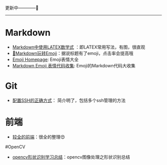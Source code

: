 更新中————:star2:
****

# Markdown
- [Markdown中使用LATEX数学式](https://www.cnblogs.com/nowgood/p/Latexstart.html)  ：即LATEX常用写法，有图，很直观
- [🤔Markdown玩转Emoji](https://www.jianshu.com/p/e66c9a26a5d5)：据说标题有了emoji，点击率会提高哦
- [Emoji Homepage](http://emojihomepage.com/): Emoji表情大全
- [Markdown Emoji 表情代码收集](https://www.cnblogs.com/chenych/p/8623353.html): Emoji的Markdown代码大收集

# Git
- [配置SSH的正确方式](https://blog.csdn.net/wl9739/article/details/50233599)： 简介明了，包括多个ssh管理的方法

# 前端
- [较全的前端](https://blog.csdn.net/learner198461/article/details/79466310)：很全的整理:heart_eyes:

#OpenCV
- [opencv形状识别学习总结](https://blog.csdn.net/bcbobo21cn/article/details/50904209)：opencv图像处理之形状识别总结